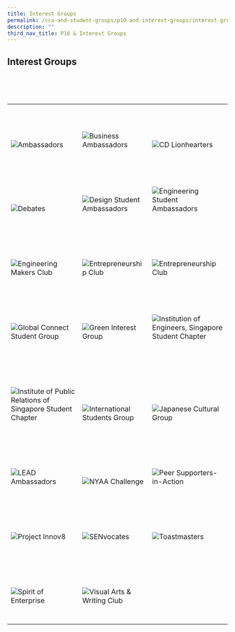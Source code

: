 ```yaml
---
title: Interest Groups
permalink: /cca-and-student-groups/p10-and-interest-groups/interest-groups/
description: ""
third_nav_title: P10 & Interest Groups
---
```

## Interest Groups 

<div>
    <table>
        <tr>
					<td style="max-width:33%; vertical-align:bottom; border:none"><br>
                <a href="/interest-groups/ambassadors/" style="text-decoration: none">
                    <image src="/images/Interest Groups/AMBASSADORS_button-01-v2.png" style="display:block;margin-left:auto;margin-right:auto;" alt="Ambassadors">
                    </image>
                </a>
            </td>
            <td style="max-width:33%; vertical-align:bottom; border:none"><br>
                <a href="/interest-groups/business-ambassadors/" style="text-decoration: none">
                    <image src="/images/Interest Groups/BA_button-01.png" style="display:block;margin-left:auto;margin-right:auto;" alt="Business Ambassadors">
                    </image>
                </a>
            </td>
					<td style="max-width:33%; vertical-align:bottom; border:none"><br>
                <a href="/interest-groups/cd-lionhearters/" style="text-decoration: none">
                    <image src="/images/Interest Groups/LIONHEARTERS_button-01-v2.png" style="display:block;margin-left:auto;margin-right:auto;" alt="CD Lionhearters">
                    </image>
                </a>
            </td>
        </tr>
        <tr>
					<td style="max-width:33%; vertical-align:bottom; border:none"><br>
                <a href="/interest-groups/debates/" style="text-decoration: none">
                    <image src="/images/Interest Groups/DEBATES_button-01-v2.png" style="display:block;margin-left:auto;margin-right:auto;" alt="Debates">
                    </image>
                </a>
            </td>
					<td style="max-width:33%; vertical-align:bottom; border:none"><br>
                <a href="/interest-groups/design-student-ambassadors/" style="text-decoration: none">
                    <image src="/images/Interest Groups/DSA_button-01.png" style="display:block;margin-left:auto;margin-right:auto;" alt="Design Student Ambassadors">
                    </image>
                </a>
            </td>
            <td style="max-width:33%; vertical-align:bottom; border:none"><br>
                <a href="/interest-groups/engineering-student-ambassadors/" style="text-decoration: none">
                    <image src="/images/Interest Groups/ESA_button-01.png" style="display:block;margin-left:auto;margin-right:auto;" alt="Engineering Student Ambassadors">
                    </image>
                </a>
            </td>
					</tr>
			<tr>
            <td style="max-width:33%; vertical-align:bottom; border:none"><br>
                <a href="/interest-groups/engineering-makers-club/" style="text-decoration: none">
                    <image src="/images/Interest Groups/EMC_button-01.png" style="display:block;margin-left:auto;margin-right:auto;" alt="Engineering Makers Club">
                    </image>
                </a>
					</td>
					<td style="max-width:33%; vertical-align:bottom; border:none"><br>
                <a href="/interest-groups/entrepreneurship-club/" style="text-decoration: none">
                    <image src="/images/Interest Groups/EC_button-01.png" style="display:block;margin-left:auto;margin-right:auto;" alt="Entrepreneurship Club">
                    </image>
                </a>
            </td>
					<td style="max-width:33%; vertical-align:bottom; border:none"><br>
                <a href="/interest-groups/fitness-through-science/" style="text-decoration: none">
                    <image src="/images/Interest Groups/FITS_button-01.png" style="display:block;margin-left:auto;margin-right:auto;" alt="Entrepreneurship Club">
                    </image>
                </a>
            </td>
        </tr>
        <tr>
            <td style="max-width:33%; vertical-align:bottom; border:none"><br>
                <a href="/interest-groups/global-connect-student-group/" style="text-decoration: none">
                    <image src="/images/Interest Groups/GCSG_button-01.png" style="display:block;margin-left:auto;margin-right:auto;" alt="Global Connect Student Group">
                    </image>
                </a>
            </td>
            <td style="max-width:33%; vertical-align:bottom; border:none"><br>
                <a href="/interest-groups/green-interest-group/" style="text-decoration: none">
                    <image src="/images/Interest Groups/GIG_button-01.png" style="display:block;margin-left:auto;margin-right:auto;" alt="Green Interest Group">
                    </image>
                </a>
            </td>
					<td style="max-width:33%; vertical-align:bottom; border:none"><br>
                <a href="/interest-groups/ies-student-chapter/" style="text-decoration: none">
                    <image src="/images/Interest Groups/IES_button-01.png" style="display:block;margin-left:auto;margin-right:auto;" alt="Institution of Engineers, Singapore Student Chapter">
                    </image>
                </a>
            </td>
        </tr>
        <tr>
					<td style="max-width:33%; vertical-align:bottom; border:none"><br>
                <a href="/interest-groups/iprs-student-chapter/" style="text-decoration: none">
                    <image src="/images/Interest Groups/IPRS_button-01-v2.png" style="display:block;margin-left:auto;margin-right:auto;" alt="Institute of Public Relations of Singapore Student Chapter">
                    </image>
                </a>
            </td>
					<td style="max-width:33%; vertical-align:bottom; border:none"><br>
                <a href="/interest-groups/international-students-group/" style="text-decoration: none">
                    <image src="/images/Interest Groups/ISG_button-01-v2.png" style="display:block;margin-left:auto;margin-right:auto;" alt="International Students Group">
                    </image>
                </a>
            </td>
            <td style="max-width:33%; vertical-align:bottom; border:none"><br>
                <a href="/interest-groups/japanese-cultural-group/" style="text-decoration: none">
                    <image src="/images/Interest Groups/JCG_button-01.png" style="display:block;margin-left:auto;margin-right:auto;" alt="Japanese Cultural Group">
                    </image>
                </a>
            </td>
        </tr>
        <tr>
            <td style="max-width:33%; vertical-align:bottom; border:none"><br>
                <a href="/interest-groups/LEAD-ambassadors/" style="text-decoration: none">
                    <image src="/images/Interest Groups/LEAD_button-01.png" style="display:block;margin-left:auto;margin-right:auto;" alt="LEAD Ambassadors">
                    </image>
                </a>
            </td>
            <td style="max-width:33%; vertical-align:bottom; border:none"><br>
                <a href="/interest-groups/nyaa-challenge/" style="text-decoration: none">
                    <image src="/images/Interest Groups/NYAA_button-01.png" style="display:block;margin-left:auto;margin-right:auto;" alt="NYAA Challenge">
                    </image>
                </a>
            </td>
            <td style="max-width:33%; vertical-align:bottom; border:none"><br>
                <a href="/interest-groups/peer-supporters-in-action/" style="text-decoration: none">
                    <image src="/images/Interest Groups/PSIA_button-01.png" style="display:block;margin-left:auto;margin-right:auto;" alt="Peer Supporters-in-Action">
                    </image>
                </a>
            </td>
        </tr>
        <tr>
            <td style="max-width:33%; vertical-align:bottom; border:none"><br>
                <a href="/interest-groups/project-innov8/" style="text-decoration: none">
                    <image src="/images/Interest Groups/PROJECT INNOV8_button-01.png" style="display:block;margin-left:auto;margin-right:auto;" alt="Project Innov8">
                    </image>
                </a>
            </td>
            <td style="max-width:33%; vertical-align:bottom; border:none"><br>
                <a href="/interest-groups/senvocates/" style="text-decoration: none">
                    <image src="/images/Interest Groups/SENVOCATES_button-01.png" style="display:block;margin-left:auto;margin-right:auto;" alt="SENvocates">
                    </image>
                </a>
            </td>
            <td style="max-width:33%; vertical-align:bottom; border:none"><br>
                <a href="/interest-groups/toastmasters/" style="text-decoration: none">
                    <image src="/images/Interest Groups/TOASTMASTERS_button-01.png" style="display:block;margin-left:auto;margin-right:auto;" alt="Toastmasters">
                    </image>
                </a>
            </td> 
        </tr>
        <tr>
					<td style="max-width:33%; vertical-align:bottom; border:none"><br>
                <a href="/interest-groups/spirit-of-enterprise/" style="text-decoration: none">
                    <image src="/images/Interest Groups/SOE_button-01-v2.png" style="display:block;margin-left:auto;margin-right:auto;" alt="Spirit of Enterprise">
                    </image>
                </a>
            </td>
            <td style="max-width:33%; vertical-align:bottom; border:none"><br>
                <a href="/interest-groups/visual-arts-and-writing-club/" style="text-decoration: none">
                    <image src="/images/Interest Groups/VAWC_button-01.png" style="display:block;margin-left:auto;margin-right:auto;" alt="Visual Arts & Writing Club">
                    </image>
                </a>
            </td>
        </tr>
    </table>
</div>